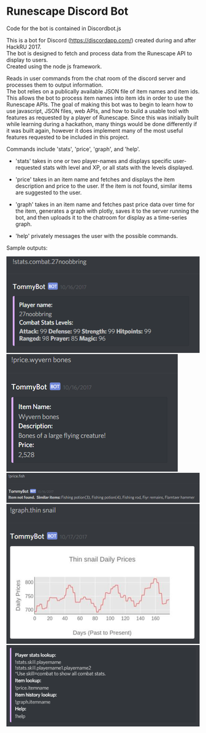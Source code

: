 # Runescape Discord Bot
Code for the bot is contained in Discordbot.js

This is a bot for Discord (https://discordapp.com/) created during and after HackRU 2017.  
The bot is designed to fetch and process data from the Runescape API to display to users.  
Created using the node js framework.  
  
Reads in user commands from the chat room of the discord server and processes them to output information.  
The bot relies on a publically available JSON file of item names and item ids.  This allows the bot to process item names into item ids in order to use the Runescape APIs.  The goal of making this bot was to begin to learn how to use javascript, JSON files, web APIs, and how to build a usable tool with features as requested by a player of Runescape.  Since this was initially built while learning during a hackathon, many things would be done differently if it was built again, however it does implement many of the most useful features requested to be included in this project.
  
Commands include 'stats', 'price', 'graph', and 'help'.  
* 'stats' takes in one or two player-names and displays specific user-requested stats with level and XP, or all stats with the levels displayed.  
  
* 'price' takes in an item name and fetches and displays the item description and price to the user.  If the item is not found, similar items are suggested to the user.  
  
* 'graph' takes in an item name and fetches past price data over time for the item, generates a graph with plotly, saves it to the server running the bot, and then uploads it to the chatroom for display as a time-series graph.  
  
* 'help' privately messages the user with the possible commands.  
  
Sample outputs:   

![Stats Lookup](Stats.PNG)
![Price Lookup](Price.PNG)
![Price Lookup Failed](PriceNotFound.PNG)
![Graph](Graph.PNG)
![Help](Help.PNG)

